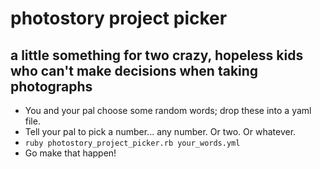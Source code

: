 photostory project picker
=========================

## a little something for two crazy, hopeless kids who can't make decisions when taking photographs

- You and your pal choose some random words; drop these into a yaml file.
- Tell your pal to pick a number... any number. Or two. Or whatever.
- `ruby photostory_project_picker.rb your_words.yml`
- Go make that happen!

